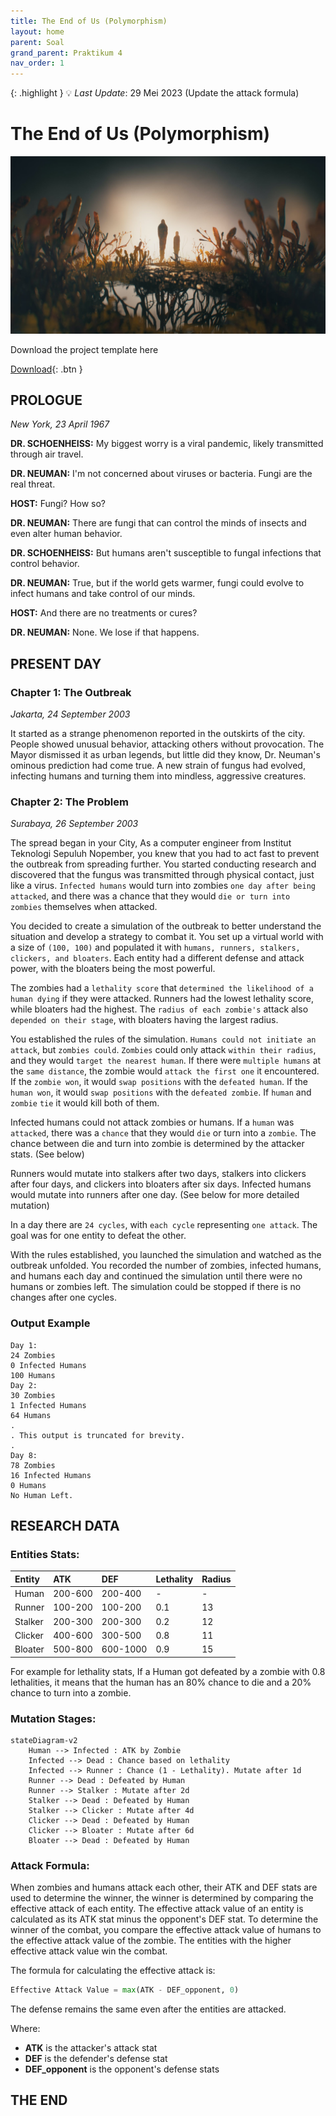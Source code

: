 ```yaml
---
title: The End of Us (Polymorphism)
layout: home
parent: Soal
grand_parent: Praktikum 4
nav_order: 1
---
```


{: .highlight }
💡 _Last Update_: 29 Mei 2023 (Update the attack formula)

# The End of Us (Polymorphism)

![](../../images/end-of-us.jpg)

Download the project template here

[Download](https://github.com/Projects-of-Asisten/2023/raw/main/p4/soal/template_polymorphism.zip){: .btn }

## **PROLOGUE**

_New York, 23 April 1967_

**DR. SCHOENHEISS:** My biggest worry is a viral pandemic, likely transmitted through air travel.

**DR. NEUMAN:** I'm not concerned about viruses or bacteria. Fungi are the real threat.

**HOST:** Fungi? How so?

**DR. NEUMAN:** There are fungi that can control the minds of insects and even alter human behavior.

**DR. SCHOENHEISS:** But humans aren't susceptible to fungal infections that control behavior.

**DR. NEUMAN:** True, but if the world gets warmer, fungi could evolve to infect humans and take control of our minds.

**HOST:** And there are no treatments or cures?

**DR. NEUMAN:** None. We lose if that happens.

## **PRESENT DAY**

### Chapter 1: The Outbreak

_Jakarta, 24 September 2003_

It started as a strange phenomenon reported in the outskirts of the city. People showed unusual behavior, attacking others without provocation. The Mayor dismissed it as urban legends, but little did they know, Dr. Neuman's ominous prediction had come true. A new strain of fungus had evolved, infecting humans and turning them into mindless, aggressive creatures.

### Chapter 2: The Problem

_Surabaya, 26 September 2003_

The spread began in your City, As a computer engineer from Institut Teknologi Sepuluh Nopember, you knew that you had to act fast to prevent the outbreak from spreading further. You started conducting research and discovered that the fungus was transmitted through physical contact, just like a virus. `Infected humans` would turn into zombies `one day after being attacked`, and there was a chance that they would `die or turn into zombies` themselves when attacked.

You decided to create a simulation of the outbreak to better understand the situation and develop a strategy to combat it. You set up a virtual world with a size of `(100, 100)` and populated it with `humans, runners, stalkers, clickers, and bloaters`. Each entity had a different defense and attack power, with the bloaters being the most powerful.

The zombies had a `lethality score` that `determined the likelihood of a human dying` if they were attacked. Runners had the lowest lethality score, while bloaters had the highest. The `radius of each zombie's` attack also `depended on their stage`, with bloaters having the largest radius.

You established the rules of the simulation. `Humans could not initiate an attack`, but `zombies could`. `Zombies` could only attack `within their radius`, and they would `target the nearest human`. If there were `multiple humans` at the `same distance`, the zombie would `attack the first one` it encountered. If the `zombie won`, it would `swap positions` with the `defeated human`. If the `human won`, it would `swap positions` with the `defeated zombie`. If `human` and `zombie` `tie` it would kill both of them.

Infected humans could not attack zombies or humans. If a `human` was `attacked`, there was a `chance` that they would `die` or turn into a `zombie`. The chance between die and turn into zombie is determined by the attacker stats. (See below)

Runners would mutate into stalkers after two days, stalkers into clickers after four days, and clickers into bloaters after six days. Infected humans would mutate into runners after one day. (See below for more detailed mutation)

In a day there are `24 cycles`, with `each cycle` representing `one attack`. The goal was for one entity to defeat the other.

With the rules established, you launched the simulation and watched as the outbreak unfolded. You recorded the number of zombies, infected humans, and humans each day and continued the simulation until there were no humans or zombies left. The simulation could be stopped if there is no changes after one cycles.

### Output Example

```
Day 1:
24 Zombies
0 Infected Humans
100 Humans
Day 2:
30 Zombies
1 Infected Humans
64 Humans
.
. This output is truncated for brevity.
.
Day 8:
78 Zombies
16 Infected Humans
0 Humans
No Human Left.
```

## **RESEARCH DATA**

### Entities Stats:

| Entity  | ATK     | DEF      | Lethality | Radius |
| :------ | :------ | :------- | :-------- | :----- |
| Human   | 200-600 | 200-400  | -         | -      |
| Runner  | 100-200 | 100-200  | 0.1       | 13     |
| Stalker | 200-300 | 200-300  | 0.2       | 12     |
| Clicker | 400-600 | 300-500  | 0.8       | 11     |
| Bloater | 500-800 | 600-1000 | 0.9       | 15     |

For example for lethality stats, If a Human got defeated by a zombie with 0.8 lethalities, it means that the human has an 80% chance to die and a 20% chance to turn into a zombie.

### Mutation Stages:

```mermaid
stateDiagram-v2
    Human --> Infected : ATK by Zombie
    Infected --> Dead : Chance based on lethality
    Infected --> Runner : Chance (1 - Lethality). Mutate after 1d
    Runner --> Dead : Defeated by Human
    Runner --> Stalker : Mutate after 2d
    Stalker --> Dead : Defeated by Human
    Stalker --> Clicker : Mutate after 4d
    Clicker --> Dead : Defeated by Human
    Clicker --> Bloater : Mutate after 6d
    Bloater --> Dead : Defeated by Human
```

### Attack Formula:

When zombies and humans attack each other, their ATK and DEF stats are used to determine the winner, the winner is determined by comparing the effective attack of each entity. The effective attack value of an entity is calculated as its ATK stat minus the opponent's DEF stat. To determine the winner of the combat, you compare the effective attack value of humans to the effective attack value of the zombie. The entities with the higher effective attack value win the combat.

The formula for calculating the effective attack is:

```python
Effective Attack Value = max(ATK - DEF_opponent, 0)
```
The defense remains the same even after the entities are attacked.

Where:

- **ATK** is the attacker's attack stat
- **DEF** is the defender's defense stat
- **DEF_opponent** is the opponent's defense stats

## **THE END**
